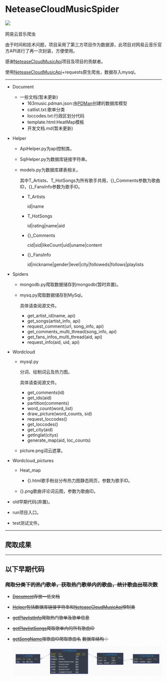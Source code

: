 # NeteaseCloudMusicSpider

![](https://cdn.rawgit.com/LunaGao/BlessYourCodeTag/master/tags/god.svg)

网易云音乐爬虫

由于时间和技术问题，项目采用了第三方项目作为数据源，此项目对网易云音乐官方API进行了再一次封装，方便使用。

感谢[NeteaseCloudMusicApi](https://github.com/Binaryify/NeteaseCloudMusicApi)项目及项目的贡献者。

使用[NeteaseCloudMusicApi](https://github.com/Binaryify/NeteaseCloudMusicApi)+requests原生爬虫，数据存入mysql。

---

* Document

  * 一些文档(暂未更新)
    * 163music.pdman.json:由[PDMan](https://gitee.com/robergroup/pdman)创建的数据库模型
    * catlist.txt:歌单分类
    * loccodes.txt:行政区划分代码
    * template.html:HeatMap模板
    * 开发文档.md(暂未更新)


* Helper
	* ApiHelper.py为api控制类。

	* SqlHelper.py为数据库链接字符串。

	* models.py为数据库建表相关。

	  其中T_Artists、T_HotSongs为所有歌手共用，{}_Comments参数为歌曲ID，{}_FansInfo参数为歌手ID。
	
	  * T_Artists
	
	    id|name
	
	  * T_HotSongs
	
	    id|rating|name|aid
	  
	  * {}_Comments
	  
	    cid|sid|likeCount|uid|uname|content
	  
	  
	  * {}_FansInfo
	  
	    id|nickname|gender|level|city|followeds|follows|playlists
	  
	
* Spiders

  * mongodb.py爬取数据储存到mongodb(暂时弃置)。

  * mysq.py爬取数据储存到MySql。

    具体请查阅源文件。

    * get_artist_id(name, api)
    * get_songs(artist_info, api)
    * request_comment(url, song_info, api)
    * get_comments_multi_thread(song_info, api)
    * get_fans_infos_multi_thread(aid, api)
    * request_info(aid, uid, api)

* Wordcloud
  
  * mysql.py
  
    分词、绘制词云及热力图。
  
    具体请查阅源文件。
  
    * get_comments(id)
    * get_ids(aid)
    * partition(comments)
    * word_count(word_list)
    * draw_picture(word_counts, sid)
    * request_loccodes()
    * get_loccodes()
    * get_city(aid)
    * getlnglat(citys)
    * generate_map(aid, loc_counts)

  * picture.png词云遮罩。

* Wordcloud_pictures

    * Heat_map

      * {}.html歌手粉丝分布热力图静态网页，参数为歌手ID。
    * {}.png歌曲评论词云图，参数为歌曲ID。

* old早期代码(弃置)。


* run项目入口。

* test测试文件。

---

## 爬取成果



---

## 以下早期代码

### ~~爬取分类下的热门歌单，获取热门歌单内的歌曲，统计歌曲出现次数~~

* ~~[Document](https://github.com/1368129224/NeteaseCloudMusicSpider/tree/master/Document)存放一些文档~~

* ~~[Helper](https://github.com/1368129224/NeteaseCloudMusicSpider/tree/master/Helper)包括数据库链接字符串和[NeteaseCloudMusicApi](https://github.com/Binaryify/NeteaseCloudMusicApi)控制类~~

* ~~[getPlaylistInfo](https://github.com/1368129224/NeteaseCloudMusicSpider/tree/master/getPlaylistInfo)爬取热门歌单及歌单信息~~

* ~~[getPlaylistSongs](https://github.com/1368129224/NeteaseCloudMusicSpider/tree/master/getPlaylistSongs)爬取歌单内的所有歌曲ID~~

* ~~[getSongName](https://github.com/1368129224/NeteaseCloudMusicSpider/tree/master/getSongName)按歌曲ID爬取歌曲名~~
  ~~数据库结构：~~

  ![数据库结构](<https://raw.githubusercontent.com/1368129224/NeteaseCloudMusicSpider/master/Pictures/20190414103943.jpg>)



